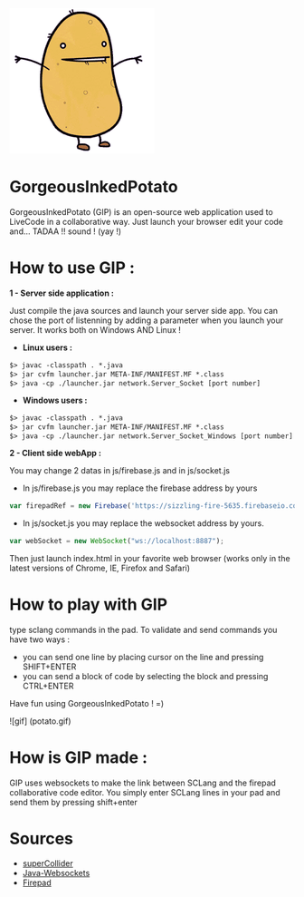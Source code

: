 ![gif](potato.gif)
# GorgeousInkedPotato

  GorgeousInkedPotato (GIP) is an open-source web application used to LiveCode in a collaborative way.
  Just launch your browser edit your code and... TADAA !! sound ! (yay !)

# How to use GIP :

__1 - Server side application :__

Just compile the java sources and launch your server side app.
You can chose the port of listenning by adding a parameter when you launch your server.
It works both on Windows AND Linux !

* __Linux users :__
```
$> javac -classpath . *.java
$> jar cvfm launcher.jar META-INF/MANIFEST.MF *.class
$> java -cp ./launcher.jar network.Server_Socket [port number]
```

* __Windows users :__
```
$> javac -classpath . *.java
$> jar cvfm launcher.jar META-INF/MANIFEST.MF *.class
$> java -cp ./launcher.jar network.Server_Socket_Windows [port number]
```

__2 - Client side webApp :__

You may change 2 datas in js/firebase.js and in js/socket.js

* In js/firebase.js you may replace the firebase address by yours
```javascript
var firepadRef = new Firebase('https://sizzling-fire-5635.firebaseio.com/');
```
* In js/socket.js you may replace the websocket address by yours.
```javascript
var webSocket = new WebSocket("ws://localhost:8887");
```

Then just launch index.html in your favorite web browser (works only in the latest versions of Chrome, IE, Firefox and Safari)

# How to play with GIP

type sclang commands in the pad. To validate and send commands you have two ways :
* you can send one line by placing cursor on the line and pressing SHIFT+ENTER
* you can send a block of code by selecting the block and pressing CTRL+ENTER

Have fun using GorgeousInkedPotato ! =)

![gif] (potato.gif)

# How is GIP made :

GIP uses websockets to make the link between SCLang and the firepad collaborative code editor.
You simply enter SCLang lines in your pad and send them by pressing shift+enter

# Sources

* [superCollider](http://supercollider.github.io/)
* [Java-Websockets](https://github.com/TooTallNate/Java-WebSocket)
* [Firepad](https://firepad.io/)
